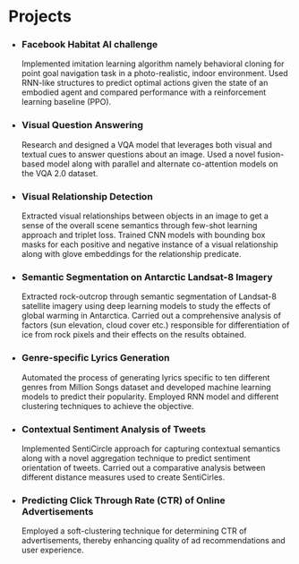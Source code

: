 <h1>Projects</h1>
<ul>
  <h3><li>Facebook Habitat AI challenge</li></h3>
  Implemented imitation learning algorithm namely behavioral cloning for point goal navigation task in a photo-realistic, indoor environment. Used RNN-like             structures to predict optimal actions given the state of an embodied agent and compared performance with a reinforcement learning baseline (PPO).
  <h3><li>Visual Question Answering</li></h3>
  Research and designed a VQA model that leverages both visual and textual cues to answer questions about an image. Used a novel fusion-based model along with       parallel and alternate co-attention models on the VQA 2.0 dataset.
  <h3><li>Visual Relationship Detection</li></h3>
  Extracted visual relationships between objects in an image to get a sense of the overall scene semantics through few-shot learning approach and triplet loss.       Trained CNN models with bounding box masks for each positive and negative instance of a visual relationship along with glove embeddings for the relationship         predicate.  
  <h3><li>Semantic Segmentation on Antarctic Landsat-8 Imagery</li></h3>
  Extracted rock-outcrop through semantic segmentation of Landsat-8 satellite imagery using deep learning models to study the effects of global warming in             Antarctica. Carried out a comprehensive analysis of factors (sun elevation, cloud cover etc.) responsible for differentiation of ice from rock pixels and their     effects on the results obtained.
  <h3><li>Genre-specific Lyrics Generation</li></h3>
  Automated the process of generating lyrics specific to ten different genres from Million Songs dataset and developed machine learning models to predict their       popularity. Employed RNN model and different clustering techniques to achieve the objective. 
  <h3><li>Contextual Sentiment Analysis of Tweets</li></h3>
  Implemented SentiCircle approach for capturing contextual semantics along with a novel aggregation technique to predict sentiment orientation of tweets. Carried     out a comparative analysis between different distance measures used to create SentiCirles.   
  <h3><li>Predicting Click Through Rate (CTR) of Online Advertisements</li></h3>
  Employed a soft-clustering technique for determining CTR of advertisements, thereby enhancing quality of ad recommendations and user experience. 
 </ul>
